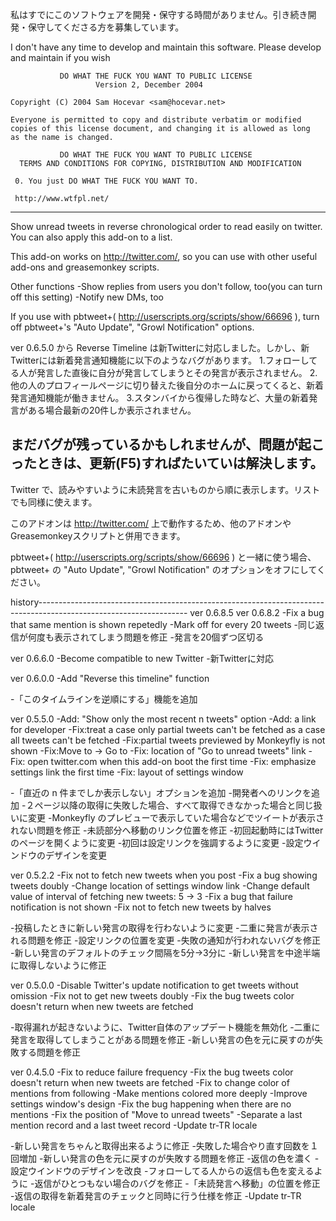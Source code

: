 私はすでにこのソフトウェアを開発・保守する時間がありません。引き続き開発・保守してくださる方を募集しています。

I don't have any time to develop and maintain this software. Please develop and maintain if you wish


               DO WHAT THE FUCK YOU WANT TO PUBLIC LICENSE
                       Version 2, December 2004
     
    Copyright (C) 2004 Sam Hocevar <sam@hocevar.net>
    
    Everyone is permitted to copy and distribute verbatim or modified
    copies of this license document, and changing it is allowed as long
    as the name is changed.
     
               DO WHAT THE FUCK YOU WANT TO PUBLIC LICENSE
      TERMS AND CONDITIONS FOR COPYING, DISTRIBUTION AND MODIFICATION
     
     0. You just DO WHAT THE FUCK YOU WANT TO.
    
     http://www.wtfpl.net/

---------------------


Show unread tweets in reverse chronological order to read easily on twitter.
You can also apply this add-on to a list.

This add-on works on http://twitter.com/, so you can use with other useful add-ons and greasemonkey scripts.

Other functions
-Show replies from users you don't follow, too(you can turn off this setting)
-Notify new DMs, too

If you use with pbtweet+( http://userscripts.org/scripts/show/66696 ), turn off pbtweet+'s "Auto Update", "Growl Notification" options. 


ver 0.6.5.0 から Reverse Timeline は新Twitterに対応しました。しかし、新Twitterには新着発言通知機能に以下のようなバグがあります。
1.フォローしてる人が発言した直後に自分が発言してしまうとその発言が表示されません。
2.他の人のプロフィールページに切り替えた後自分のホームに戻ってくると、新着発言通知機能が働きません。
3.スタンバイから復帰した時など、大量の新着発言がある場合最新の20件しか表示されません。

まだバグが残っているかもしれませんが、問題が起こったときは、更新(F5)すればたいていは解決します。
----------------------------------------------------------------------------------------------------------------------------
Twitter で、読みやすいように未読発言を古いものから順に表示します。リストでも同様に使えます。

このアドオンは http://twitter.com/ 上で動作するため、他のアドオンやGreasemonkeyスクリプトと併用できます。

pbtweet+( http://userscripts.org/scripts/show/66696 ) と一緒に使う場合、pbtweet+ の "Auto Update", "Growl Notification" のオプションをオフにしてください。


history-------------------------------------------------------------------------------------------------------------------
ver 0.6.8.5
ver 0.6.8.2
-Fix a bug that same mention is shown repetedly
-Mark off for every 20 tweets
-同じ返信が何度も表示されてしまう問題を修正
-発言を20個ずつ区切る

ver 0.6.6.0
-Become compatible to new Twitter
-新Twitterに対応

ver 0.6.0.0
-Add "Reverse this timeline" function

-「このタイムラインを逆順にする」機能を追加

ver 0.5.5.0
-Add: "Show only the most recent n tweets" option
-Add: a link for developer
-Fix:treat a case only partial tweets can't be fetched as a case all tweets can't be fetched
-Fix:partial tweets previewed by Monkeyfly is not shown
-Fix:Move to -> Go to
-Fix: location of "Go to unread tweets" link
-Fix: open twitter.com when this add-on boot the first time
-Fix: emphasize settings link the first time
-Fix: layout of settings window

-「直近の n 件までしか表示しない」オプションを追加
-開発者へのリンクを追加
-２ページ以降の取得に失敗した場合、すべて取得できなかった場合と同じ扱いに変更
-Monkeyfly のプレビューで表示していた場合などでツイートが表示されない問題を修正
-未読部分へ移動のリンク位置を修正
-初回起動時にはTwitter のページを開くように変更
-初回は設定リンクを強調するように変更
-設定ウインドウのデザインを変更


ver 0.5.2.2
-Fix not to fetch new tweets when you post
-Fix a bug showing tweets doubly
-Change location of settings window link
-Change default value of interval of fetching new tweets: 5 -> 3
-Fix a bug that failure notification is not shown
-Fix not to fetch new tweets by halves

-投稿したときに新しい発言の取得を行わないように変更
-二重に発言が表示される問題を修正
-設定リンクの位置を変更
-失敗の通知が行われないバグを修正
-新しい発言のデフォルトのチェック間隔を5分→3分に
-新しい発言を中途半端に取得しないように修正


ver 0.5.0.0
-Disable Twitter's update notification to get tweets without omission
-Fix not to get new tweets doubly
-Fix the bug tweets color doesn't return when new tweets are fetched

-取得漏れが起きないように、Twitter自体のアップデート機能を無効化
-二重に発言を取得してしまうことがある問題を修正
-新しい発言の色を元に戻すのが失敗する問題を修正

ver 0.4.5.0
-Fix to reduce failure frequency
-Fix the bug tweets color doesn't return when new tweets are fetched
-Fix to change color of mentions from following
-Make mentions colored more deeply
-Improve settings window's design
-Fix the bug happening when there are no mentions
-Fix the position of "Move to unread tweets"
-Separate a last mention record and a last tweet record
-Update tr-TR locale

-新しい発言をちゃんと取得出来るように修正
-失敗した場合やり直す回数を１回増加
-新しい発言の色を元に戻すのが失敗する問題を修正
-返信の色を濃く
-設定ウインドウのデザインを改良
-フォローしてる人からの返信も色を変えるように
-返信がひとつもない場合のバグを修正
-「未読発言へ移動」の位置を修正
-返信の取得を新着発言のチェックと同時に行う仕様を修正
-Update tr-TR locale

 

